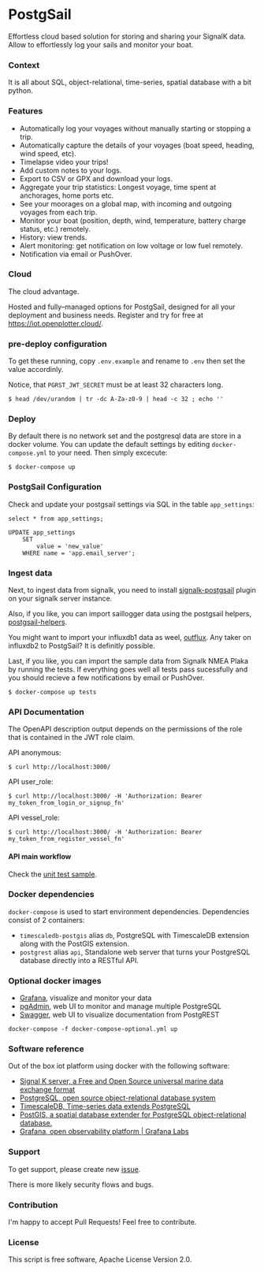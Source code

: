 # PostgSail
Effortless cloud based solution for storing and sharing your SignalK data. Allow to effortlessly log your sails and monitor your boat. 

### Context
It is all about SQL, object-relational, time-series, spatial database with a bit python.

### Features
- Automatically log your voyages without manually starting or stopping a trip.
- Automatically capture the details of your voyages (boat speed, heading, wind speed, etc).
- Timelapse video your trips!
- Add custom notes to your logs.
- Export to CSV or GPX and download your logs.
- Aggregate your trip statistics: Longest voyage, time spent at anchorages, home ports etc.
- See your moorages on a global map, with incoming and outgoing voyages from each trip.
- Monitor your boat (position, depth, wind, temperature, battery charge status, etc.) remotely.
- History: view trends.
- Alert monitoring: get notification on low voltage or low fuel remotely.
- Notification via email or PushOver.

### Cloud
The cloud advantage.

Hosted and fully–managed options for PostgSail, designed for all your deployment and business needs. Register and try for free at https://iot.openplotter.cloud/.

### pre-deploy configuration

To get these running, copy `.env.example` and rename to `.env` then set the value accordinly.

Notice, that `PGRST_JWT_SECRET` must be at least 32 characters long.

`$ head /dev/urandom | tr -dc A-Za-z0-9 | head -c 32 ; echo ''`

### Deploy
By default there is no network set and the postgresql data are store in a docker volume.
You can update the default settings by editing `docker-compose.yml` to your need.
Then simply excecute:
```
$ docker-compose up
```

### PostgSail Configuration

Check and update your postgsail settings via SQL in the table `app_settings`:

```
select * from app_settings;
```

```
UPDATE app_settings
    SET
        value = 'new_value'
    WHERE name = 'app.email_server';
```

### Ingest data
Next, to ingest data from signalk, you need to install [signalk-postgsail](https://github.com/xbgmsharp/signalk-postgsail) plugin on your signalk server instance.

Also, if you like, you can import saillogger data using the postgsail helpers, [postgsail-helpers](https://github.com/xbgmsharp/postgsail-helpers).

You might want to import your influxdb1 data as weel, [outflux](https://github.com/timescale/outflux).
Any taker on influxdb2 to PostgSail? It is definitly possible.

Last, if you like, you can import the sample data from Signalk NMEA Plaka by running the tests.
If everything goes well all tests pass sucessfully and you should recieve a few notifications by email or PushOver.
```
$ docker-compose up tests
```

### API Documentation
The OpenAPI description output depends on the permissions of the role that is contained in the JWT role claim.

API anonymous:
```
$ curl http://localhost:3000/
```

API user_role:
```
$ curl http://localhost:3000/ -H 'Authorization: Bearer my_token_from_login_or_signup_fn'
```

API vessel_role:
```
$ curl http://localhost:3000/ -H 'Authorization: Bearer my_token_from_register_vessel_fn'
```

#### API main workflow

Check the [unit test sample](https://github.com/xbgmsharp/PostgSail/blob/main/tests/index.js).

### Docker dependencies

`docker-compose` is used to start environment dependencies. Dependencies consist of 2 containers:

- `timescaledb-postgis` alias `db`, PostgreSQL with TimescaleDB extension along with the PostGIS extension.
- `postgrest` alias `api`, Standalone web server that turns your PostgreSQL database directly into a RESTful API.

### Optional docker images
- [Grafana](https://hub.docker.com/r/grafana/grafana), visualize and monitor your data
- [pgAdmin](https://hub.docker.com/r/dpage/pgadmin4), web UI to monitor and manage multiple PostgreSQL
- [Swagger](https://hub.docker.com/r/swaggerapi/swagger-ui), web UI to visualize documentation from PostgREST

```
docker-compose -f docker-compose-optional.yml up
```

### Software reference
Out of the box iot platform using docker with the following software:
- [Signal K server, a Free and Open Source universal marine data exchange format](https://signalk.org)
- [PostgreSQL, open source object-relational database system](https://postgresql.org)
- [TimescaleDB, Time-series data extends PostgreSQL](https://www.timescale.com)
- [PostGIS, a spatial database extender for PostgreSQL object-relational database.](https://postgis.net/)
- [Grafana, open observability platform | Grafana Labs](https://grafana.com)

### Support

To get support, please create new [issue](https://github.com/xbgmsharp/PostgSail/issues).

There is more likely security flows and bugs.

### Contribution

I'm happy to accept Pull Requests!
Feel free to contribute.

### License

This script is free software, Apache License Version 2.0.
